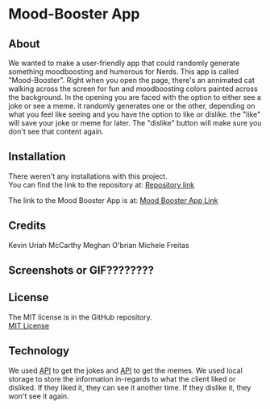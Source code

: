 # Mood-Booster App
## About 

We wanted to make a user-friendly app that could randomly generate something moodboosting and humorous for Nerds. This app is called "Mood-Booster". Right when you open the page, there's an annimated cat walking across the screen for fun and moodboosting colors painted across the background. In the opening you are faced with the option to either see a joke or see a meme. it randomly generates one or the other, depending on what you feel like seeing and you have the option to like or dislike. the "like" will save your joke or meme for later. The "dislike" button will make sure you don't see that content again.

## Installation 

There weren't any installations with this project.  
You can find the link to the repository at:
[Repository link](https://github.com/123sites/Mood-Booster.git)

The link to the Mood Booster App is at:
[Mood Booster App Link](https://123sites.github.io/Mood-Booster/)

## Credits 
Kevin Uriah McCarthy
Meghan O'brian
Michele Freitas

## Screenshots or GIF????????


## License 

The MIT license is in the GitHub repository.  
[MIT License](https://github.com/123sites/Mood-Booster/blob/main/LICENSE)

## Technology

We used [API](https://rapidapi.com/humorapi/api/humor-jokes-and-memes) to get the jokes and [API](https://rapidapi.com/thedeltaaw-NUf4SqoNoc/api/reddit-meme/) to get the memes.  We used local storage to store the information in-regards to what the client liked or disliked.  If they liked it, they can see it another time. If they dislike it, they won't see it again.
